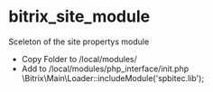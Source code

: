 # bitrix_site_module
Sceleton of the site propertys module

* Copy Folder to /local/modules/
* Add to /local/modules/php_interface/init.php 
\Bitrix\Main\Loader::includeModule('spbitec.lib');
